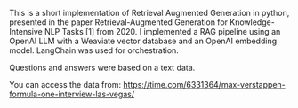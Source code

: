 This is a short implementation of Retrieval Augmented Generation in python, presented in the paper Retrieval-Augmented Generation for Knowledge-Intensive NLP Tasks [1] from 2020. 
I implemented a RAG pipeline using an OpenAI LLM with a Weaviate vector database and an OpenAI embedding model. LangChain was used for orchestration.

Questions and answers were based on a text data.

You can access the data from: https://time.com/6331364/max-verstappen-formula-one-interview-las-vegas/

